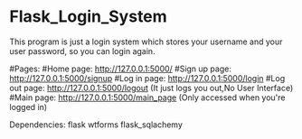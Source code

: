 # Flask_Login_System
This program is just a login system which stores your username and your user password, so you can login again.

#Pages:
#Home page: http://127.0.0.1:5000/
#Sign up page: http://127.0.0.1:5000/signup
#Log in page: http://127.0.0.1:5000/login
#Log out page: http://127.0.0.1:5000/logout  (It just logs you out,No User Interface)
#Main page: http://127.0.0.1:5000/main_page (Only accessed when you're logged in)


Dependencies:
flask
wtforms
flask_sqlachemy
